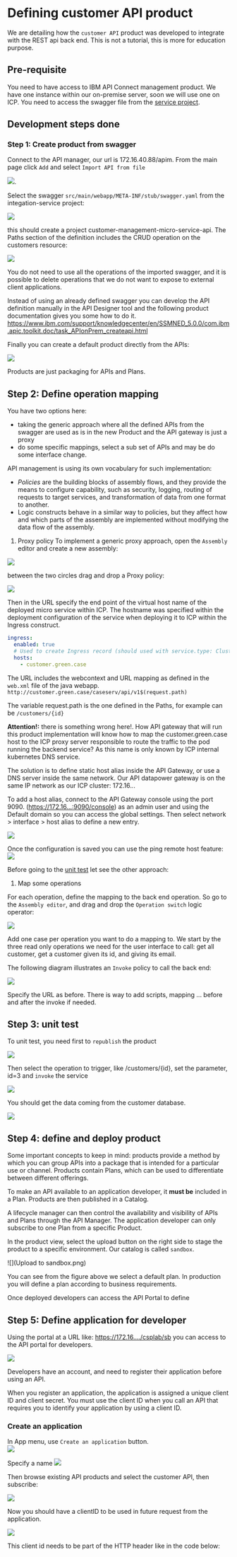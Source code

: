 # Defining customer API product
We are detailing how the `customer API` product was developed to integrate with the REST api back end. This is not a tutorial, this is more for education purpose.

## Pre-requisite
You need to have access to IBM API Connect management product. We have one instance within our on-premise server, soon we will use one on ICP. You need to access the swagger file from the [service project](https://github.com/ibm-cloud-architecture/refarch-integration-services/blob/master/src/main/webapp/META-INF/stub/swagger.yaml).

## Development steps done
### Step 1: Create product from swagger
Connect to the API manager, our url is 172.16.40.88/apim. From the main page click `Add` and select `Import API from file`

![](apic-add-prod.png).

Select the swagger `src/main/webapp/META-INF/stub/swagger.yaml` from the integation-service project:

![](import-swagger.png)

this should create a project customer-management-micro-service-api. The Paths section of the definition includes the CRUD operation on the customers resource:

![](customers-path.png)

You do not need to use all the operations of the imported swagger, and it is possible to delete operations that we do not want to expose to external client applications.

Instead of using an already defined swagger you can develop the API definition manually in the API Designer tool and the following product documentation gives you some how to do it. https://www.ibm.com/support/knowledgecenter/en/SSMNED_5.0.0/com.ibm.apic.toolkit.doc/task_APIonPrem_createapi.html

Finally you can create a default product directly from the APIs:

![](default-product.png)

Products are just packaging for APIs and Plans.

## Step 2: Define operation mapping
You have two options here:
* taking the generic approach where all the defined APIs from the swagger are used as is in the new Product and the API gateway is just a proxy
* do some specific mappings, select a sub set of APIs and may be do some interface change.

API management is using its own vocabulary for such implementation:
* *Policies* are the building blocks of assembly flows, and they provide the means to configure capability, such as security, logging, routing of requests to target services, and transformation of data from one format to another.
*  Logic constructs behave in a similar way to policies, but they affect how and which parts of the assembly are implemented without modifying the data flow of the assembly.


1. Proxy policy
  To implement a generic proxy approach, open the `Assembly` editor and create a new assembly:

  ![](create-assembly.png)

  between the two circles drag and drop a Proxy policy:

  ![](proxy-policy.png)

  Then in the URL specify the end point of the virtual host name of the deployed micro service within ICP. The hostname was specified within the deployment configuration of the service when deploying it to ICP within the Ingress construct.
  ```yaml
  ingress:
    enabled: true
    # Used to create Ingress record (should used with service.type: ClusterIP).
    hosts:
      - customer.green.case
  ```
  The URL includes the webcontext and URL mapping as defined in the `web.xml` file of the java webapp.
`http://customer.green.case/caseserv/api/v1$(request.path)`

  The variable request.path is the one defined in the Paths, for example can be `/customers/{id}`

  **Attention!:** there is something wrong here!. How API gateway that will run this product implementation will know how to map the customer.green.case host to the ICP proxy server responsible to route the traffic to the pod running the backend service? As this name is only known by ICP internal kubernetes DNS service.

  The solution is to define static host alias inside the API Gateway, or use a DNS server inside the same network. Our API datapower gateway is on the same IP network as our ICP cluster: 172.16.*.*.

  To add a host alias, connect to the API Gateway console using the port 9090. (https://172.16...:9090/console) as an admin user and using the Default domain so you can access the global settings. Then select network > interface > host alias to define a new entry.

  ![](static-host.png)

 Once the configuration is saved you can use the ping remote host feature:
  ![](ping-remote-host.png)

  Before going to the [unit test](#step-3:-unit-test) let see the other approach:

1. Map some operations

For each operation, define the mapping to the back end operation. So go to the `Assembly editor`, and drag and drop the `Operation switch` logic operator:

![](Assemble-operations.png)

Add one case per operation you want to do a mapping to. We start by the three read only operations we need for the user interface to call: get all customer, get a customer given its id, and giving its email.

The following diagram illustrates an `Invoke` policy to call the back end:

![](invoke-remote.png)

Specify the URL as before. There is way to add scripts, mapping ... before and after the invoke if needed.

## Step 3: unit test

To unit test, you need first to `republish` the product

![](republish.png)

Then select the operation to trigger, like /customers/{id}, set the parameter, id=3 and `invoke` the service

![](ut-invoke.png)

You should get the data coming from the customer database.

![](ut-response.png)

## Step 4: define and deploy product
Some important concepts to keep in mind: products provide a method by which you can group APIs into a package that is intended for a particular use or channel. Products contain Plans, which can be used to differentiate between different offerings.

To make an API available to an application developer, it **must be** included in a Plan. Products are then published in a Catalog.

A lifecycle manager can then control the availability and visibility of APIs and Plans through the API Manager. The application developer can only subscribe to one Plan from a specific Product.

In the product view, select the upload button on the right side to stage the product to a specific environment. Our catalog is called `sandbox`.

![](Upload to sandbox.png)

You can see from the figure above we select a default plan. In production you will define a plan according to business requirements.

Once deployed developers can access the API Portal to define  
## Step 5: Define application for developer
Using the portal at a URL like: https://172.16..../csplab/sb you can access to the API portal for developers.

![](portal-main.png)

Developers have an account, and need to register their application before using an API.

When you register an application, the application is assigned a unique client ID and client secret. You must use the client ID when you call an API that requires you to identify your application by using a client ID.

### Create an application
In App menu, use `Create an application` button.   
![](create-app.png)

Specify a name
![](new-customerapp.png)

Then browse existing API products and select the customer API, then subscribe:

![](subscribe-api.png)

Now you should have a clientID to be used in future request from the application.

![](client-id.png)

This client id needs to be part of the HTTP header like in the code below:
```

```
